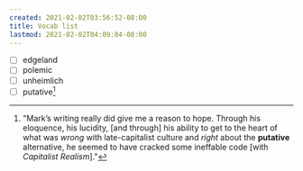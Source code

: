 ```yaml
---
created: 2021-02-02T03:56:52-08:00
title: Vocab list
lastmod: 2021-02-02T04:09:04-08:00
---
```


- [ ] edgeland
- [ ] polemic
- [ ] unheimlich
- [ ] putative[^0]

[^0]: "Mark’s writing really did give me a reason to hope. Through his eloquence, his lucidity, [and through] his ability to get to the heart of what was _wrong_ with late-capitalist culture and _right_ about the **putative** alternative, he seemed to have cracked some ineffable code [with _Capitalist Realism_]."